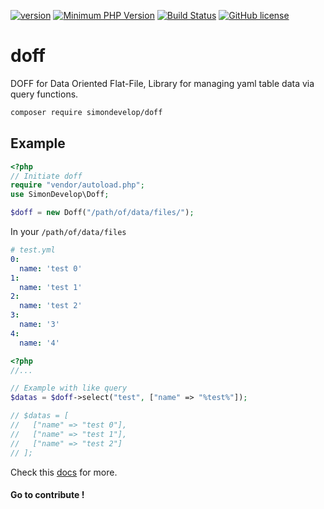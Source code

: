 [![version](https://img.shields.io/badge/Version-0.0.1-brightgreen.svg)](https://github.com/SimonDevelop/doff/releases/tag/0.0.1)
[![Minimum PHP Version](https://img.shields.io/badge/php-%3E%3D%207.1.3-8892BF.svg)](https://php.net/)
[![Build Status](https://travis-ci.org/SimonDevelop/doff.svg?branch=master)](https://travis-ci.org/SimonDevelop/doff)
[![GitHub license](https://img.shields.io/badge/License-MIT-blue.svg)](https://github.com/SimonDevelop/array-organize/blob/master/LICENSE)
# doff
DOFF for Data Oriented Flat-File, Library for managing yaml table data via query functions.

```bash
composer require simondevelop/doff
```

## Example

```php
<?php
// Initiate doff
require "vendor/autoload.php";
use SimonDevelop\Doff;

$doff = new Doff("/path/of/data/files/");
```

In your `/path/of/data/files`
```yaml
# test.yml
0:
  name: 'test 0'
1:
  name: 'test 1'
2:
  name: 'test 2'
3:
  name: '3'
4:
  name: '4'
```

```php
<?php
//...

// Example with like query
$datas = $doff->select("test", ["name" => "%test%"]);

// $datas = [
//   ["name" => "test 0"],
//   ["name" => "test 1"],
//   ["name" => "test 2"]
// ];
```

Check this [docs](https://github.com/SimonDevelop/doff/blob/master/docs/introduction.md) for more.

#### Go to contribute !
